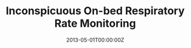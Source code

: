 ---
title: "Inconspicuous On-bed Respiratory Rate Monitoring"
authors:
- nabil
author_notes:
- ""
date: "2013-05-01T00:00:00Z"
doi: ""

# Schedule page publish date (NOT publication's date).
publishDate: "2020-10-11T00:00:00Z"

# Publication type.
# Legend: 0 = Uncategorized; 1 = Conference paper; 2 = Journal article;
# 3 = Preprint / Working Paper; 4 = Report; 5 = Book; 6 = Book section;
# 7 = Thesis; 8 = Patent
publication_types: ["2"]

# Publication name and optional abbreviated publication name.
publication: "PErvasive Technologies Related to Assistive Environments (PETRA) 2013"
publication_short: ""

abstract: ""

# Summary. An optional shortened abstract.
summary: "The monitoring of human respiratory rate is essential in many clinical applications including the detection and monitoring of sleep disorders, the monitoring of newborns for Sudden Infant Death Syndrome (SIDS), and identifying patients at high risk up to 24 hours before an adverse event like stroke and cardiac arrest."


tags:
- sleeping

featured: false

# links:
# - name: ""
#   url: ""
url_pdf: media/papers/40.pdf
url_code: ''
url_dataset: ''
url_poster: ''
url_project: ''
url_slides: ''
url_source: ''
url_video: ''

# Featured image
# To use, add an image named `featured.jpg/png` to your page's folder.
image:
  caption: ""
  focal_point: ""
  preview_only: false

# Associated Projects (optional).
#   Associate this publication with one or more of your projects.
#   Simply enter your project's folder or file name without extension.
#   E.g. `internal-project` references `content/project/internal-project/index.md`.
#   Otherwise, set `projects: []`.
projects: []

# Slides (optional).
#   Associate this publication with Markdown slides.
#   Simply enter your slide deck's filename without extension.
#   E.g. `slides: "example"` references `content/slides/example/index.md`.
#   Otherwise, set `slides: ""`.
slides: ""
---